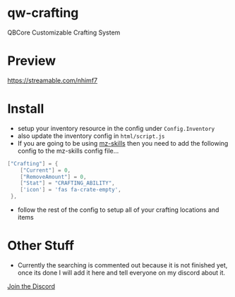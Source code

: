 # qw-crafting
QBCore Customizable Crafting System

# Preview
https://streamable.com/nhimf7

# Install
- setup your inventory resource in the config under `Config.Inventory`
- also update the inventory config in `html/script.js`
- If you are going to be using [mz-skills](https://github.com/MrZainRP/mz-skills) then you need to add the following config to the mz-skills config file...

```lua
["Crafting"] = {
    ["Current"] = 0,
    ["RemoveAmount"] = 0,
    ["Stat"] = "CRAFTING_ABILITY",
    ['icon'] = 'fas fa-crate-empty', 
 },
```
- follow the rest of the config to setup all of your crafting locations and items

# Other Stuff
- Currently the searching is commented out because it is not finished yet, once its done I will add it here and tell everyone on my discord about it.

[Join the Discord](https://dsc.gg/qw-scripts)
